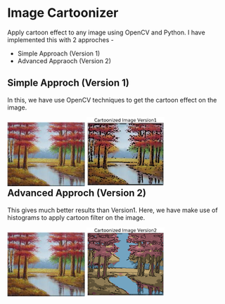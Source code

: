 # Image Cartoonizer
Apply cartoon effect to any image using OpenCV and Python. I have implemented this with 2 approches - 

- Simple Approach (Version 1)
- Advanced Appraoch (Version 2)

## Simple Approch (Version 1)
In this, we have use OpenCV techniques to get the cartoon effect on the image.
<div style="float:left">
<div style="float:left"><img width="35%" src="https://github.com/jyoti0225/Image-Cartoonizer/blob/master/input_img.jpg" />
<img width="35%" src="https://github.com/jyoti0225/Image-Cartoonizer/blob/master/cartoon_img_version1.png" /></div>
</div>

## Advanced Approch (Version 2)
This gives much better results than Version1. Here, we have make use of histograms to apply cartoon filter on the image.
<div style="float:left">
<div style="float:left"><img width="35%" src="https://github.com/jyoti0225/Image-Cartoonizer/blob/master/input_img.jpg" />
<img width="35%" src="https://github.com/jyoti0225/Image-Cartoonizer/blob/master/cartoon_img_version2.png" /></div>
</div>
<br /><br />
